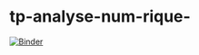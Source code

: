 # tp-analyse-num-rique-
[![Binder](https://mybinder.org/badge_logo.svg)](https://mybinder.org/v2/gh/mayssamerchaoui/tp-analyse-num-rique-/HEAD?filepath=tp_1.ipynb)
